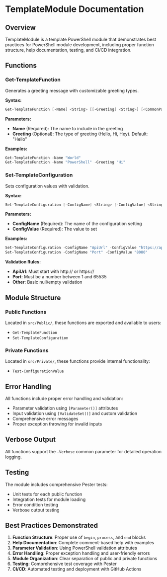 # TemplateModule Documentation

## Overview

TemplateModule is a template PowerShell module that demonstrates best practices for PowerShell module development, including proper function structure, help documentation, testing, and CI/CD integration.

## Functions

### Get-TemplateFunction

Generates a greeting message with customizable greeting types.

**Syntax:**
```powershell
Get-TemplateFunction [-Name] <String> [[-Greeting] <String>] [<CommonParameters>]
```

**Parameters:**
- **Name** (Required): The name to include in the greeting
- **Greeting** (Optional): The type of greeting (Hello, Hi, Hey). Default: "Hello"

**Examples:**
```powershell
Get-TemplateFunction -Name "World"
Get-TemplateFunction -Name "PowerShell" -Greeting "Hi"
```

### Set-TemplateConfiguration

Sets configuration values with validation.

**Syntax:**
```powershell
Set-TemplateConfiguration [-ConfigName] <String> [-ConfigValue] <String> [<CommonParameters>]
```

**Parameters:**
- **ConfigName** (Required): The name of the configuration setting
- **ConfigValue** (Required): The value to set

**Examples:**
```powershell
Set-TemplateConfiguration -ConfigName "ApiUrl" -ConfigValue "https://api.example.com"
Set-TemplateConfiguration -ConfigName "Port" -ConfigValue "8080"
```

**Validation Rules:**
- **ApiUrl**: Must start with http:// or https://
- **Port**: Must be a number between 1 and 65535
- **Other**: Basic null/empty validation

## Module Structure

### Public Functions
Located in `src/Public/`, these functions are exported and available to users:
- `Get-TemplateFunction`
- `Set-TemplateConfiguration`

### Private Functions
Located in `src/Private/`, these functions provide internal functionality:
- `Test-ConfigurationValue`

## Error Handling

All functions include proper error handling and validation:
- Parameter validation using `[Parameter()]` attributes
- Input validation using `[ValidateSet()]` and custom validation
- Comprehensive error messages
- Proper exception throwing for invalid inputs

## Verbose Output

All functions support the `-Verbose` common parameter for detailed operation logging.

## Testing

The module includes comprehensive Pester tests:
- Unit tests for each public function
- Integration tests for module loading
- Error condition testing
- Verbose output testing

## Best Practices Demonstrated

1. **Function Structure**: Proper use of `begin`, `process`, and `end` blocks
2. **Help Documentation**: Complete comment-based help with examples
3. **Parameter Validation**: Using PowerShell validation attributes
4. **Error Handling**: Proper exception handling and user-friendly errors
5. **Module Organization**: Clear separation of public and private functions
6. **Testing**: Comprehensive test coverage with Pester
7. **CI/CD**: Automated testing and deployment with GitHub Actions
